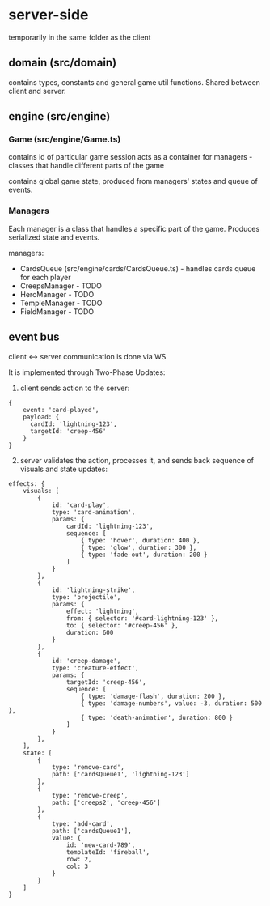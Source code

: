 # server-side
temporarily in the same folder as the client

## domain (src/domain)
contains types, constants and general game util functions. Shared between client and server.

## engine (src/engine)

### Game (src/engine/Game.ts)
contains id of particular game session
acts as a container for managers - classes that handle different parts of the game

contains global game state, produced from managers' states and queue of events. 

### Managers
Each manager is a class that handles a specific part of the game. Produces serialized state and events.

managers:
- CardsQueue (src/engine/cards/CardsQueue.ts) - handles cards queue for each player
- CreepsManager - TODO
- HeroManager - TODO
- TempleManager - TODO
- FieldManager - TODO

## event bus
client <-> server communication is done via WS

It is implemented through Two-Phase Updates:
1. client sends action to the server:
```
{
    event: 'card-played',
    payload: {
      cardId: 'lightning-123',
      targetId: 'creep-456'
    }
}
```

2. server validates the action, processes it, and sends back sequence of visuals and state updates:
```
effects: {
    visuals: [
        {
            id: 'card-play',
            type: 'card-animation',
            params: {
                cardId: 'lightning-123',
                sequence: [
                    { type: 'hover', duration: 400 },
                    { type: 'glow', duration: 300 },
                    { type: 'fade-out', duration: 200 }
                ]
            }
        },
        {
            id: 'lightning-strike',
            type: 'projectile',
            params: {
                effect: 'lightning',
                from: { selector: '#card-lightning-123' },
                to: { selector: '#creep-456' },
                duration: 600
            }
        },
        {
            id: 'creep-damage',
            type: 'creature-effect',
            params: {
                targetId: 'creep-456',
                sequence: [
                    { type: 'damage-flash', duration: 200 },
                    { type: 'damage-numbers', value: -3, duration: 500 },
                    { type: 'death-animation', duration: 800 }
                ]
            }
        },
    ],
    state: [
        {
            type: 'remove-card',
            path: ['cardsQueue1', 'lightning-123']
        },
        {
            type: 'remove-creep',
            path: ['creeps2', 'creep-456']
        },
        {
            type: 'add-card',
            path: ['cardsQueue1'],
            value: {
                id: 'new-card-789',
                templateId: 'fireball',
                row: 2,
                col: 3
            }
        }
    ]
}
```